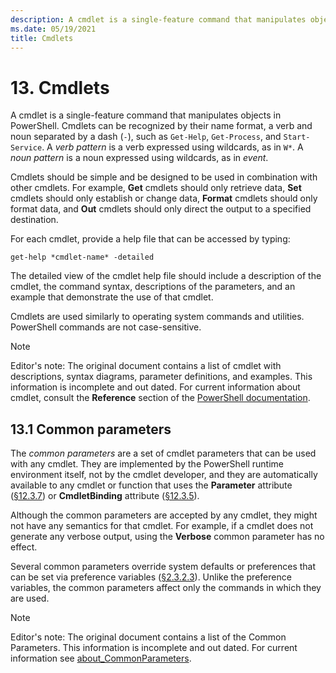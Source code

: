 ```yaml
---
description: A cmdlet is a single-feature command that manipulates objects in PowerShell. Cmdlets can be recognized by their name format, a verb and noun separated by a dash.
ms.date: 05/19/2021
title: Cmdlets
---
```

# 13. Cmdlets

A cmdlet is a single-feature command that manipulates objects in PowerShell. Cmdlets can be
recognized by their name format, a verb and noun separated by a dash (`-`), such as `Get-Help`,
`Get-Process`, and `Start-Service`. A *verb pattern* is a verb expressed using wildcards, as
in `W*`. A *noun pattern* is a noun expressed using wildcards, as in *event*.

Cmdlets should be simple and be designed to be used in combination with other cmdlets. For example,
**Get** cmdlets should only retrieve data, **Set** cmdlets should only establish or change data,
**Format** cmdlets should only format data, and **Out** cmdlets should only direct the output to a
specified destination.

For each cmdlet, provide a help file that can be accessed by typing:

`get-help *cmdlet-name* -detailed`

The detailed view of the cmdlet help file should include a description of the cmdlet, the command
syntax, descriptions of the parameters, and an example that demonstrate the use of that cmdlet.

Cmdlets are used similarly to operating system commands and utilities. PowerShell commands are not
case-sensitive.

> [!NOTE]
> Editor's note: The original document contains a list of cmdlet with descriptions, syntax diagrams,
> parameter definitions, and examples. This information is incomplete and out dated. For current
> information about cmdlet, consult the **Reference** section of the
> [PowerShell documentation](/powershell/scripting/overview).

## 13.1 Common parameters

The *common parameters* are a set of cmdlet parameters that can be used with any cmdlet. They are
implemented by the PowerShell runtime environment itself, not by the cmdlet developer, and they are
automatically available to any cmdlet or function that uses the **Parameter** attribute
([§12.3.7][§12.3.7]) or **CmdletBinding** attribute ([§12.3.5][§12.3.5]).

Although the common parameters are accepted by any cmdlet, they might not have any semantics for
that cmdlet. For example, if a cmdlet does not generate any verbose output, using the **Verbose**
common parameter has no effect.

Several common parameters override system defaults or preferences that can be set via preference
variables ([§2.3.2.3][§2.3.2.3]). Unlike the preference variables, the common parameters affect only the
commands in which they are used.

> [!NOTE]
> Editor's note: The original document contains a list of the Common Parameters. This information is
> incomplete and out dated. For current information see
> [about_CommonParameters](/powershell/module/microsoft.powershell.core/about/about_commonparameters).

<!-- reference links -->
[§12.3.5]: chapter-12.md#1235-the-cmdletbinding-attribute
[§12.3.7]: chapter-12.md#1237-the-parameter-attribute
[§2.3.2.3]: chapter-02.md#2323-preference-variables
